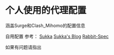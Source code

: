 # 个人使用的代理配置

涵盖Surge和Clash_Mihomo的配置信息

自用配置
参考：
[Sukka](https://github.com/SukkaW/Surge)
[Sukka's Blog](https://blog.skk.moe/post/i-have-my-unique-surge-setup)
[Rabbit-Spec](https://github.com/Rabbit-Spec/Clash/blob/Master/Yaml/Clash_Pro.yaml)


如果有问题请指出
